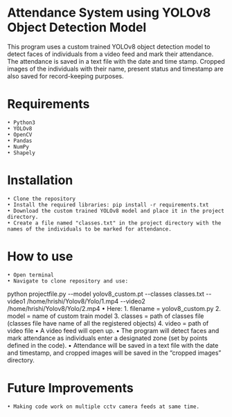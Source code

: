 # Attendance System using YOLOv8 Object Detection Model

This program uses a custom trained YOLOv8 object detection model to detect faces of individuals from a video feed and mark their attendance. The attendance is saved in a text file with the date and time stamp. Cropped images of the individuals with their name, present status and timestamp are also saved for record-keeping purposes.
 
# Requirements
    • Python3
    • YOLOv8
    • OpenCV
    • Pandas
    • NumPy
    • Shapely
    
# Installation
    • Clone the repository
    • Install the required libraries: pip install -r requirements.txt
    • Download the custom trained YOLOv8 model and place it in the project directory.
    • Create a file named "classes.txt" in the project directory with the names of the individuals to be marked for attendance.
    
# How to use
    • Open terminal
    • Navigate to clone repository and use:
python projectfile.py --model yolov8_custom.pt --classes classes.txt --video1 /home/hrishi/Yolov8/Yolo/1.mp4 --video2 /home/hrishi/Yolov8/Yolo/2.mp4
    • Here: 
    1. filename = yolov8_custom.py
    2. model = name of custom train model
    3. classes = path of classes file (classes file have name of all the registered objects)
    4. video = path of video file
    • A video feed will open up.
    • The program will detect faces and mark attendance as individuals enter a designated zone (set by points defined in the code).
    • Attendance will be saved in a text file with the date and timestamp, and cropped images will be saved in the “cropped images” directory.
    
# Future Improvements
    • Making code work on multiple cctv camera feeds at same time.

